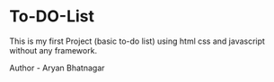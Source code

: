 # To-DO-List
This is my first Project (basic to-do list) using html css and javascript without any framework.

Author - Aryan Bhatnagar
